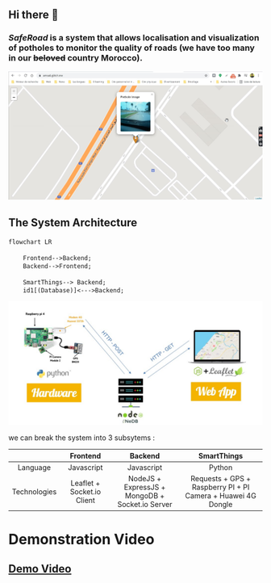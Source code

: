 ## Hi there 👋

### _SafeRoad_ is a system that allows localisation and visualization of potholes to monitor the quality of roads (we have too many in our ~~beloved~~ country Morocco).

![Web Application](./assets/amsa6-pothole-detection.jpg)

## The System Architecture

```mermaid
flowchart LR

    Frontend-->Backend;
    Backend-->Frontend;

    SmartThings--> Backend;
    id1[(Database)]<--->Backend;

```

![IoT System Architecture](./assets/iot-app-architecture.jpg)

we can break the system into 3 subsytems :

|              |          Frontend          |                     Backend                     |                         SmartThings                          |
| :----------: | :------------------------: | :---------------------------------------------: | :----------------------------------------------------------: |
|   Language   |         Javascript         |                   Javascript                    |                            Python                            |
| Technologies | Leaflet + Socket.io Client | NodeJS + ExpressJS + MongoDB + Socket.io Server | Requests + GPS + Raspberry PI + PI Camera + Huawei 4G Dongle |

# Demonstration Video

## [Demo Video](https://drive.google.com/file/d/1cuEcpcOaUutxG1opQEddCqUB-Nxv5CWZ/view?usp=sharing)
